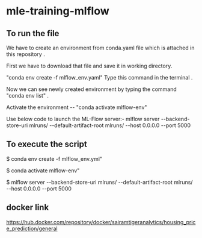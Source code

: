 # mle-training-mlflow

## To run the file

We have to create an environment from conda.yaml file which is attached in this repository .

First we have to download that file and save it in working directory.

"conda env create -f mlflow_env.yaml" Type this command in the terminal .

Now we can see newly created environment by typing the command "conda env list" .

Activate the environment -- "conda activate mlflow-env"

Use below code to launch the ML-Flow server:- mlflow server --backend-store-uri mlruns/ --default-artifact-root mlruns/ --host 0.0.0.0 --port 5000

## To execute the script

$ conda env create -f mlflow_env.yml"

$ conda activate mlflow-env"

$ mlflow server --backend-store-uri mlruns/ --default-artifact-root mlruns/ --host 0.0.0.0 --port 5000

## docker link

https://hub.docker.com/repository/docker/sairamtigeranalytics/housing_price_prediction/general
